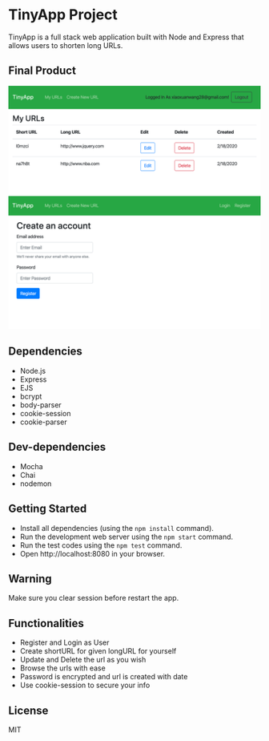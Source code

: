 # TinyApp Project

TinyApp is a full stack web application built with Node and Express that allows users to shorten long URLs.

## Final Product

!["Screenshot of Urls Page"](https://github.com/wangxx1412/tinyapp/blob/master/docs/urls-page.png?raw=true)
!["Screenshot of Register Page"](https://github.com/wangxx1412/tinyapp/blob/master/docs/register-page.png?raw=true)

## Dependencies

- Node.js
- Express
- EJS
- bcrypt
- body-parser
- cookie-session
- cookie-parser

## Dev-dependencies

- Mocha
- Chai
- nodemon

## Getting Started

- Install all dependencies (using the `npm install` command).
- Run the development web server using the `npm start` command.
- Run the test codes using the `npm test` command.
- Open http://localhost:8080 in your browser.

## Warning

Make sure you clear session before restart the app.

## Functionalities

- Register and Login as User
- Create shortURL for given longURL for yourself
- Update and Delete the url as you wish
- Browse the urls with ease
- Password is encrypted and url is created with date
- Use cookie-session to secure your info

## License

MIT
